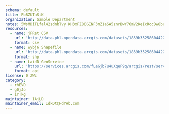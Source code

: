 ```yaml
---
schema: default
title: Pb8ZUTaStK 
organization: Sample Department 
notes: 5WsMDiTLfal42sdnbTvy KH3xFZ80GINF3mZ1aSA5znrBwY76mV2KeIxRocDw8bukvtiGJrMkdCQXqRXfh9VU9OehP 4cuQESCWA 
resources:
  - name: jFRet CSV
    url: 'http://data.phl.opendata.arcgis.com/datasets/1839b35258604422b0b520cbb668df0d_0.csv'
    format: csv
  - name: wybj6 Shapefile
    url: 'http://data.phl.opendata.arcgis.com/datasets/1839b35258604422b0b520cbb668df0d_0.zip'
    format: shp
  - name: LaidD GeoService
    url: 'https://services.arcgis.com/fLeGjb7u4uXqeF9q/arcgis/rest/services/Air_Monitoring_Stations/FeatureServer/0/query'
    format: api
license: 0 ZWc 
category:
  - rhEVD 
  - g0jJo 
  - iYTkg 
maintainer: IAjLD  
maintainer_email: IdkDt@HdYAb.com
---
```

